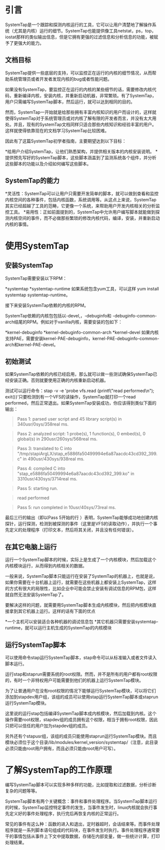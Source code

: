 引言
========

SystemTap是一个跟踪和探测内核运行的工具，它可以让用户清楚地了解操作系统（尤其是内核）运行的细节。SystemTap也能提供像工具netstat，ps，top，iostat那样的类似输出信息，但是它拥有更强的过滤信息和分析信息的功能，被赋予了更强大的能力。

文档目标
--------

SystemTap提供一些底层的支持，可以监控正在运行的内核的细节情况，从而帮助系统管理员或者开发者发现内核的bug或者性能问题。

如果没有SystemTap，要监控正在运行的内核的某些细节的话，需要修改内核代码，重新编译内核，安装内核，并重新启动机器，非常繁琐。有了SystemTap，用户只需编写SystemTap脚本，然后运行，就可以达到相同的目的。

然而，SystemTap一开始就是给那些拥有丰富内核知识的用户而设计的，这样就使得SystemTap对于系统管理员或对内核了解有限的开发者而言，并没有太大用处。并且，现有的SystemTap文档同样只适合那些内核知识和经验丰富的用户。这样就使得依靠现在的文档学习SystemTap比较困难。

因此有了这篇SystemTap初学者指南，主要期望达到以下目标：

*给用户介绍SystemTap，让他们熟悉架构，并提供相关版本的内核安装说明。
*提供预先写好的SystemTap脚本，这些脚本涵盖到了监测系统各个组件，并分析这些脚本的功能以及介绍如何编写这些脚本。

SystemTap的能力
--------------

*灵活性：SystemTap可以让用户只需要开发简单的脚本，就可以做到查看和监控内核空间的各种事件，包括内核函数，系统调用等。从这点上来说，SystemTap其实已经超越了工具的范畴，它更像一个系统，来帮助用户开发内核相关的分析监控工具。
*易用性：正如前面提到的，SystemTap中允许用户编写脚本就能做到探测内核空间的事件，而不必做那些繁琐的修改内核代码，编译，安装，并重新启动内核的事情。

使用SystemTap
============

安装SystemTap
------------

SystemTap需要安装以下RPM：

*systemtap
*systemtap-runtime
如果系统包含yum工具，可以这样 yum install systemtap systemtap-runtime。

接下来安装SystemTap依赖的内核的RPM。

SystemTap依赖的内核包包括以-devel,，-debuginfo和 -debuginfo-common-arch结尾的RPM。例如对于vanilla内核，需要安装的包如下：

*kernel-debuginfo
*kernel-debuginfo-common-arch
*kernel-devel
如果内核支持PAE，需要安装kernel-PAE-debuginfo，kernel-PAE-debuginfo-common-arch和kernel-PAE-devel。

初始测试
-------

如果SystemTap依赖的内核已经启用，那么就可以做一些测试确保SystemTap已经安装正确。否则就要使用正确的内核重新启动机器。

测试可以运行命令：stap -v -e 'probe vfs.read {printf("read performed\n"); exit()}'只要检测到有一个VFS的读操作，SystemTap就打印一个read performed，然后正常退出。如果SystemTap安装成功，你应该得到类似下面的输出：

>Pass 1: parsed user script and 45 library script(s) in 340usr/0sys/358real ms.

>Pass 2: analyzed script: 1 probe(s), 1 function(s), 0 embed(s), 0 global(s) in 290usr/260sys/568real ms.

>Pass 3: translated to C into "/tmp/stapiArgLX/stap_e5886fa50499994e6a87aacdc43cd392_399.c" in 490usr/430sys/938real ms.

>Pass 4: compiled C into "stap_e5886fa50499994e6a87aacdc43cd392_399.ko" in 3310usr/430sys/3714real ms.

>Pass 5: starting run.

>read performed

>Pass 5: run completed in 10usr/40sys/73real ms.

最后三行的输出（即以Pass 5开始的行 ）表明，SystemTap能够成功地创建内核探针，运行探测，检测到被探测的事件（这里是VFS的读取动作），并执行一个事先定义的处理程序（打印文本，然后将其关闭，并且没有任何错误）。

在其它电脑上运行
---------------

运行一个SystemTap脚本的时候，实际上是生成了一个内核模块，然后加载这个内核模块运行，从而得到内核相关的数据。

一般来说，SystemTap脚本只能运行在安装了SystemTap的机器上，也就是说，如果你需要在十台机器上运行，就需要在这些机器上都安装上SystemTap，这样的方式有很大的局限性，比如企业中可能会禁止安装有调试信息的RPM包，这样就自然无法安装SystemTap了。

要解决这样的问题，就需要用SystemTap脚本生成内核模块，然后把内核模块直接拿到其它机器上运行。这样的话有下面的优点

*一个主机可以安装适合各种机器的调试信息包
*其它机器只需要安装systemtap-runtime，就可以运行主机生成的SystemTap的内核模块

运行SystemTap脚本
----------------

可以使用命令stap运行SystemTap脚本，stap命令可以从标准输入或者文件读入脚本运行。

运行stap和staprun需要系统的root权限。然而，并不是所有的用户都有root权限的，有时一个非特权用户可能需要到他们的机器上运行SystemTap模块。

为了让普通用户在没有root权限的情况下能够运行SystemTap模块，可以将它们添加到stapdev用户组，该组的成员可以使用stap运行SystemTap脚本或staprun运行SystemTap模块。

这里说的运行stap包括编译SystemTap脚本成内核模块，然后加载到内核。这个操作需要root权限，stapdev组的成员拥有这个权限，相当于拥有root权限，因此只把可以信任的用户加为stapdev组的成员。

另外还有个stapusr组，该组的成员只能使用staprun运行SystemTap模块。而且模块必须位于这个目录/lib/modules/kernel_version/systemtap/（注意，此目录必须只能由root用户拥有，而且必须只能由root用户可写）。

了解SystemTap的工作原理
=======================

编写SystemTap脚本可以实现多种多样的功能，比如提取和过滤数据，分析诊断复杂的问题等等。

SystemTap脚本有两个关键概念：事件和事件处理程序。当SystemTap脚本运行的时候，SystemTap监控特定事件的发生，当事件发生时，linux内核就会执行事先定义好的事件处理程序，执行完后再恢复内核的正常运行。

常见的事件有这么种：函数的进入和退出，定时器超时，会话结束等。而事件处理程序就是一系列脚本语句组成的代码块，在事件发生时执行。事件处理程序通常要干的事情包括从事件上下文中提取数据，存储在内部变量，做一些统计计算，打印处理结果。

